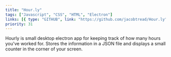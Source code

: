 ```yaml
---
title: "Hour.ly"
tags: ["Javascript", "CSS", "HTML", "Electron"]
links: [{ type: "GITHUB", link: "https://github.com/jacobtread/Hour.ly" }]
priority: 31
---
```


Hourly is small desktop electron app for keeping track of how many hours you've worked for.
Stores the information in a JSON file and displays a small counter in the corner of your screen.
